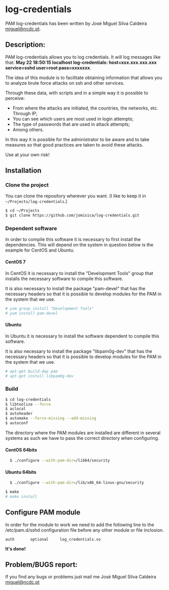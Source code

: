 # log-credentials
PAM log-credentials has been written by José Miguel Silva Caldeira <miguel@ncdc.pt>.

## Description:
PAM log-credentials allows you to log credentials.
It will log messages like that:
**May 22 18:50:15 localhost log-credentials: host=xxx.xxx.xxx.xxx service=sshd user=root pass=xxxxxxx**.

The idea of this module is to facilitate obtaining information that allows you to analyze brute force attacks on ssh and other services.

Through these data, with scripts and in a simple way it is possible to perceive:
* From where the attacks are initiated, the countries, the networks, etc. Through IP;
* You can see which users are most used in login attempts;
* The type of passwords that are used in attack attempts;
* Among others.

In this way it is possible for the administrator to be aware and to take measures so that good practices are taken to avoid these attacks.

Use at your own risk!

## Installation

### Clone the project
You can clone the repository wherever you want. (I like to keep it in `~/Projects/log-credentials`.)

```Bash
$ cd ~/Projects
$ git clone https://github.com/jomisica/log-credentials.git
```

### Dependent software
In order to compile this software it is necessary to first install the dependencies. This will depend on the system in question below is the example for CentOS and Ubuntu.

#### CentOS 7
In CentOS it is necessary to install the "Development Tools" group that installs the necessary software to compile this software.

It is also necessary to install the package "pam-devel" that has the necessary headers so that it is possible to develop modules for the PAM in the system that we use.

```Bash
# yum group install "Development Tools"
# yum install pam-devel
```

#### Ubuntu
In Ubuntu it is necessary to install the software dependent to compile this software.

It is also necessary to install the package "libpam0g-dev" that has the necessary headers so that it is possible to develop modules for the PAM in the system that we use.

```bash
# apt-get build-dep pam
# apt-get install libpam0g-dev
```

### Build
```Bash
$ cd log-credentials
$ libtoolize --force
$ aclocal
$ autoheader
$ automake --force-missing --add-missing
$ autoconf
```
The directory where the PAM modules are installed are different in several systems as such we have to pass the correct directory when configuring.

#### CentOS 64bits
```bash
  $ ./configure --with-pam-dir=/lib64/security
```

#### Ubuntu 64bits
```bash
  $ ./configure --with-pam-dir=/lib/x86_64-linux-gnu/security
```

```bash
$ make
# make install
```

## Configure PAM module
In order for the module to work we need to add the following line to the /etc/pam.d/sshd configuration file before any other module or file inclosion.

```
auth       optional     log_credentials.so
```

**It's done!**

## Problem/BUGS report:
If you find any bugs or problems just mail me José Miguel Silva Caldeira <miguel@ncdc.pt>
